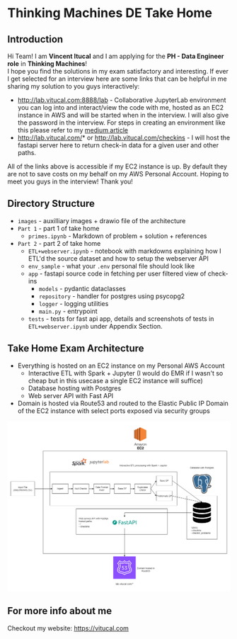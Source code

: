 # Thinking Machines DE Take Home

## Introduction
Hi Team! I am <b>Vincent Itucal</b> and I am applying for the <b>PH - Data Engineer role</b> in <b>Thinking Machines</b>! \
I hope you find the solutions in my exam satisfactory and interesting. If ever I get selected for an interview here are some links that can be helpful in me sharing my solution to you guys interactively:
- http://lab.vitucal.com:8888/lab - Collaborative JupyterLab environment you can log into and interact/view the code with me, hosted as an EC2 instance in AWS and will be started when in the interview. I will also give the password in the interview. For steps in creating an environment like this please refer to my [medium article](https://blog.devgenius.io/2024-jupyter-lab-with-pyspark-hosted-in-aws-ec2-03509f72f3bd?source=friends_link&sk=f131d396b8850ea9d2864fe26b263854)
- http://lab.vitucal.com/* or http://lab.vitucal.com/checkins - I will host the fastapi server here to return check-in data for a given user and other paths.

All of the links above is accessible if my EC2 instance is up. By default they are not to save costs on my behalf on my AWS Personal Account. Hoping to meet you guys in the interview! Thank you!

## Directory Structure
- `images` - auxilliary images + drawio file of the architecture
- `Part 1` - part 1 of take home
    - `primes.ipynb` - Markdown of problem + solution + references
- `Part 2` - part 2 of take home
    - `ETL+webserver.ipynb` - notebook with markdowns explaining how I ETL'd the source dataset and how to setup the webserver API
    - `env_sample` - what your `.env` personal file should look like
    - `app` - fastapi source code in fetching per user filtered view of check-ins
        - `models` - pydantic dataclasses
        - `repository` - handler for postgres using psycopg2
        - `logger` - logging utilities
        - `main.py` - entrypoint
    - `tests` - tests for fast api app, details and screenshots of tests in `ETL+webserver.ipynb` under Appendix Section.

## Take Home Exam Architecture
- Everything is hosted on an EC2 instance on my Personal AWS Account
    - Interactive ETL with Spark + Jupyter (I would do EMR if I wasn't so cheap but in this usecase a single EC2 instance will suffice)
    - Database hosting with Postgres
    - Web server API with Fast API
- Domain is hosted via Route53 and routed to the Elastic Public IP Domain of the EC2 instance with select ports exposed via security groups

![My Image](images/TMDE.png)

## For more info about me
Checkout my website: https://vitucal.com